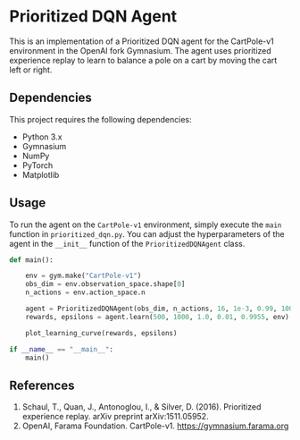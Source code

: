 # Prioritized DQN Agent

This is an implementation of a Prioritized DQN agent for the CartPole-v1 environment in the OpenAI fork Gymnasium. The agent uses prioritized experience replay to learn to balance a pole on a cart by moving the cart left or right. 

## Dependencies

This project requires the following dependencies:
- Python 3.x
- Gymnasium
- NumPy
- PyTorch
- Matplotlib

## Usage

To run the agent on the `CartPole-v1` environment, simply execute the `main` function in `prioritized_dqn.py`. You can adjust the hyperparameters of the agent in the `__init__` function of the `PrioritizedDQNAgent` class.

```python
def main():

    env = gym.make("CartPole-v1")
    obs_dim = env.observation_space.shape[0]
    n_actions = env.action_space.n

    agent = PrioritizedDQNAgent(obs_dim, n_actions, 16, 1e-3, 0.99, 100000, 8, 0.6, 0.4, 10000000)
    rewards, epsilons = agent.learn(500, 1000, 1.0, 0.01, 0.9955, env)

    plot_learning_curve(rewards, epsilons)

if __name__ == "__main__":
    main()
```
    
## References
1. Schaul, T., Quan, J., Antonoglou, I., & Silver, D. (2016). Prioritized experience replay. arXiv preprint arXiv:1511.05952.
2. OpenAI, Farama Foundation. CartPole-v1. https://gymnasium.farama.org
